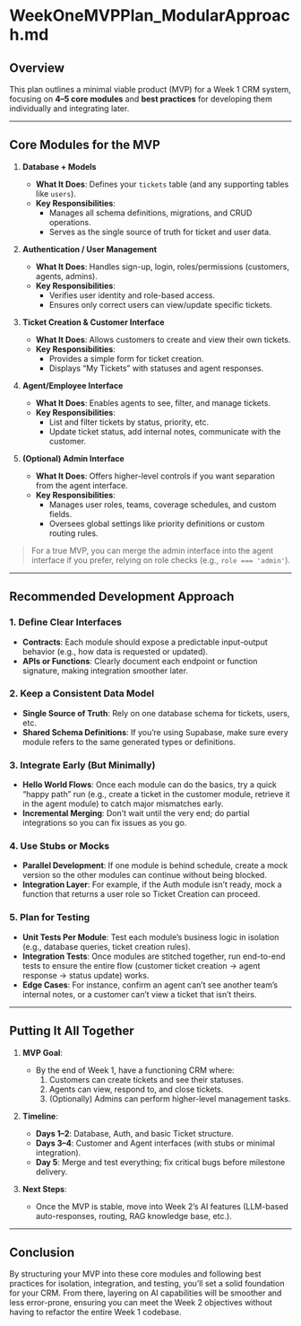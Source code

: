 # WeekOneMVPPlan_ModularApproach.md

## Overview
This plan outlines a minimal viable product (MVP) for a Week 1 CRM system, focusing on **4–5 core modules** and **best practices** for developing them individually and integrating later.

---

## Core Modules for the MVP

1. **Database + Models**  
   - **What It Does**: Defines your `tickets` table (and any supporting tables like `users`).  
   - **Key Responsibilities**:  
     - Manages all schema definitions, migrations, and CRUD operations.  
     - Serves as the single source of truth for ticket and user data.  

2. **Authentication / User Management**  
   - **What It Does**: Handles sign-up, login, roles/permissions (customers, agents, admins).  
   - **Key Responsibilities**:  
     - Verifies user identity and role-based access.  
     - Ensures only correct users can view/update specific tickets.

3. **Ticket Creation & Customer Interface**  
   - **What It Does**: Allows customers to create and view their own tickets.  
   - **Key Responsibilities**:  
     - Provides a simple form for ticket creation.  
     - Displays “My Tickets” with statuses and agent responses.

4. **Agent/Employee Interface**  
   - **What It Does**: Enables agents to see, filter, and manage tickets.  
   - **Key Responsibilities**:  
     - List and filter tickets by status, priority, etc.  
     - Update ticket status, add internal notes, communicate with the customer.

5. **(Optional) Admin Interface**  
   - **What It Does**: Offers higher-level controls if you want separation from the agent interface.  
   - **Key Responsibilities**:  
     - Manages user roles, teams, coverage schedules, and custom fields.  
     - Oversees global settings like priority definitions or custom routing rules.  

> For a true MVP, you can merge the admin interface into the agent interface if you prefer, relying on role checks (e.g., `role === 'admin'`).

---

## Recommended Development Approach

### 1. Define Clear Interfaces
- **Contracts**: Each module should expose a predictable input-output behavior (e.g., how data is requested or updated).  
- **APIs or Functions**: Clearly document each endpoint or function signature, making integration smoother later.

### 2. Keep a Consistent Data Model
- **Single Source of Truth**: Rely on one database schema for tickets, users, etc.  
- **Shared Schema Definitions**: If you’re using Supabase, make sure every module refers to the same generated types or definitions.

### 3. Integrate Early (But Minimally)
- **Hello World Flows**: Once each module can do the basics, try a quick “happy path” run (e.g., create a ticket in the customer module, retrieve it in the agent module) to catch major mismatches early.  
- **Incremental Merging**: Don’t wait until the very end; do partial integrations so you can fix issues as you go.

### 4. Use Stubs or Mocks
- **Parallel Development**: If one module is behind schedule, create a mock version so the other modules can continue without being blocked.  
- **Integration Layer**: For example, if the Auth module isn’t ready, mock a function that returns a user role so Ticket Creation can proceed.

### 5. Plan for Testing
- **Unit Tests Per Module**: Test each module’s business logic in isolation (e.g., database queries, ticket creation rules).  
- **Integration Tests**: Once modules are stitched together, run end-to-end tests to ensure the entire flow (customer ticket creation → agent response → status update) works.  
- **Edge Cases**: For instance, confirm an agent can’t see another team’s internal notes, or a customer can’t view a ticket that isn’t theirs.

---

## Putting It All Together

1. **MVP Goal**:  
   - By the end of Week 1, have a functioning CRM where:  
     1. Customers can create tickets and see their statuses.  
     2. Agents can view, respond to, and close tickets.  
     3. (Optionally) Admins can perform higher-level management tasks.

2. **Timeline**:  
   - **Days 1–2**: Database, Auth, and basic Ticket structure.  
   - **Days 3–4**: Customer and Agent interfaces (with stubs or minimal integration).  
   - **Day 5**: Merge and test everything; fix critical bugs before milestone delivery.

3. **Next Steps**:  
   - Once the MVP is stable, move into Week 2’s AI features (LLM-based auto-responses, routing, RAG knowledge base, etc.).  

---

## Conclusion
By structuring your MVP into these core modules and following best practices for isolation, integration, and testing, you’ll set a solid foundation for your CRM. From there, layering on AI capabilities will be smoother and less error-prone, ensuring you can meet the Week 2 objectives without having to refactor the entire Week 1 codebase.